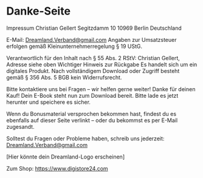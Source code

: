 # Danke-Seite

Impressum
Christian Gellert
Segitzdamm 10
10969 Berlin
Deutschland

E-Mail: Dreamland.Verband@gmail.com
Angaben zur Umsatzsteuer erfolgen gemäß Kleinunternehmerregelung § 19 UStG.

Verantwortlich für den Inhalt nach § 55 Abs. 2 RStV:
Christian Gellert, Adresse siehe oben
Wichtiger Hinweis zur Rückgabe
Es handelt sich um ein digitales Produkt. Nach vollständigem Download oder Zugriff besteht gemäß § 356 Abs. 5 BGB kein Widerrufsrecht.

Bitte kontaktiere uns bei Fragen – wir helfen gerne weiter!
Danke für deinen Kauf!
Dein E-Book steht nun zum Download bereit. Bitte lade es jetzt herunter und speichere es sicher.

Wenn du Bonusmaterial versprochen bekommen hast, findest du es ebenfalls auf dieser Seite verlinkt – oder du bekommst es per E-Mail zugesandt.

Solltest du Fragen oder Probleme haben, schreib uns jederzeit: Dreamland.Verband@gmail.com

[Hier könnte dein Dreamland-Logo erscheinen]

Zum Shop: https://www.digistore24.com
